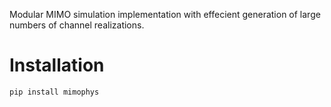 Modular MIMO simulation implementation with effecient generation of large numbers of channel realizations.

# Installation
```bash
pip install mimophys
```
